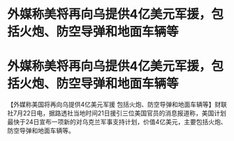 # 外媒称美将再向乌提供4亿美元军援，包括火炮、防空导弹和地面车辆等

# 外媒称美将再向乌提供4亿美元军援，包括火炮、防空导弹和地面车辆等

【外媒称美国将再向乌提供4亿美元军援
包括火炮、防空导弹和地面车辆等】财联社7月22日电，据路透社当地时间21日援引三位美国官员的消息报道称，美国计划最快于24日宣布一项新的对乌克兰军事支持计划，价值4亿美元，主要包括火炮、防空导弹和地面车辆等。

